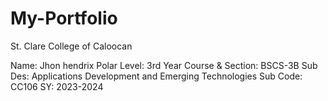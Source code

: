 # My-Portfolio

St. Clare College of Caloocan

Name: Jhon hendrix Polar
Level: 3rd Year
Course & Section: BSCS-3B
Sub Des: Applications Development and Emerging Technologies
Sub Code: CC106
SY: 2023-2024
